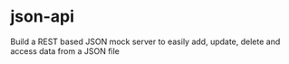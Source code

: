 # json-api
Build a REST based JSON mock server to easily add, update, delete and access data from a JSON file
